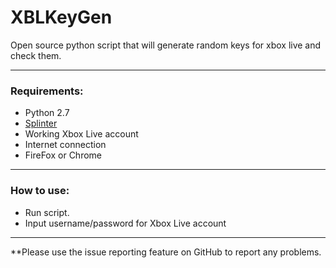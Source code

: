 XBLKeyGen
==============

Open source python script that will generate random keys for xbox live and check them.

---

### Requirements:
* Python 2.7
* [Splinter](http://splinter.cobrateam.info/docs/install.html "Splinter Install Guide")
* Working Xbox Live account
* Internet connection
* FireFox or Chrome

---

### How to use:
* Run script.
* Input username/password for Xbox Live account

---

**Please use the issue reporting feature on GitHub to report any problems.